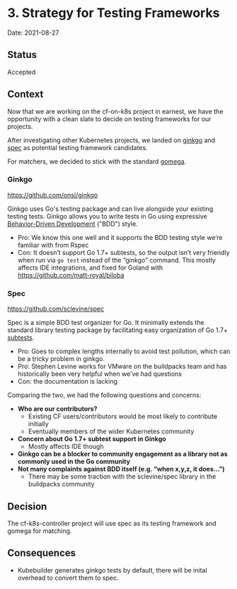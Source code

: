# 3. Strategy for Testing Frameworks


Date: 2021-08-27

## Status

Accepted

## Context

Now that we are working on the cf-on-k8s project in earnest, we have the opportunity with a clean slate to decide on testing frameworks for our projects.

After investigating other Kubernetes projects, we landed on [ginkgo](https://github.com/onsi/ginkgo) and [spec](https://github.com/sclevine/spec) as potential testing framework candidates.

For matchers, we decided to stick with the standard [gomega](https://github.com/onsi/gomega).

### Ginkgo

https://github.com/onsi/ginkgo

Ginkgo uses Go's testing package and can live alongside your existing testing tests. Ginkgo allows you to write tests in Go using expressive [Behavior-Driven Development](https://en.wikipedia.org/wiki/Behavior-driven_development) ("BDD") style.

* Pro: We know this one well and it supports the BDD testing style we’re familiar with from Rspec
* Con: It doesn’t support Go 1.7+ subtests, so the output isn’t very friendly when run via `go test` instead of the “ginkgo” command. This mostly affects IDE integrations, and fixed for Goland with https://github.com/matt-royal/biloba

### Spec
https://github.com/sclevine/spec

Spec is a simple BDD test organizer for Go. It minimally extends the standard library testing package by facilitating easy organization of Go 1.7+ [subtests](https://go.dev/blog/subtests).

* Pro: Goes to complex lengths internally to avoid test pollution, which can be a tricky problem in ginkgo.
* Pro: Stephen Levine works for VMware on the buildpacks team and has historically been very helpful when we’ve had questions
* Con: the documentation is lacking

Comparing the two, we had the following questions and concerns:
* **Who are our contributors?**
  * Existing CF users/contributors would be most likely to contribute initially
  * Eventually members of the wider Kubernetes community
* **Concern about Go 1.7+ subtest support in Ginkgo**
  * Mostly affects IDE though
* **Ginkgo can be a blocker to community engagement as a library not as commonly used in the Go community**
* **Not many complaints against BDD itself (e.g. “when x,y,z, it does…”)**
  * There may be some traction with the sclevine/spec library in the buildpacks community

## Decision

The cf-k8s-controller project will use spec as its testing framework and gomega for matching.


## Consequences
* Kubebuilder generates ginkgo tests by default, there will be inital overhead to convert them to spec.

